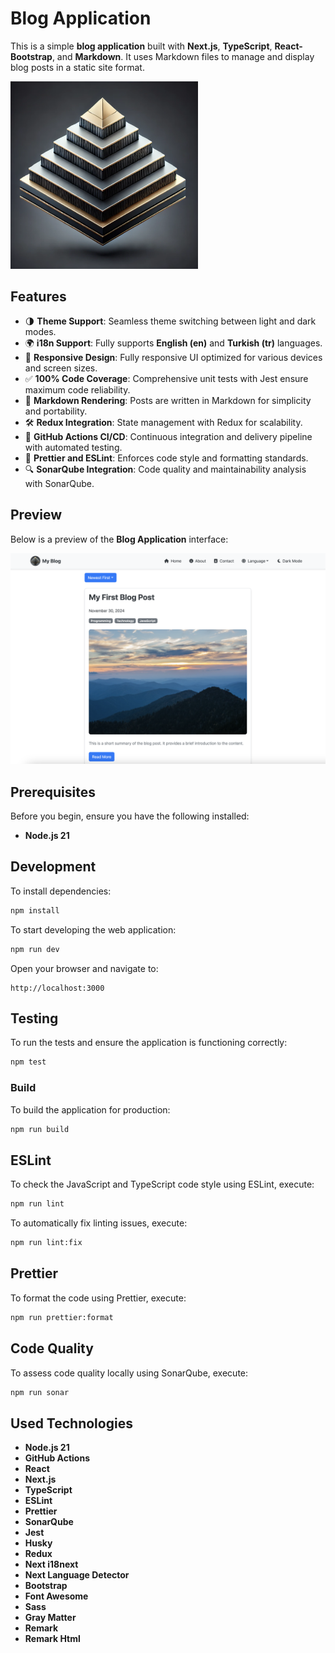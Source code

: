 # Blog Application

This is a simple **blog application** built with **Next.js**, **TypeScript**, **React-Bootstrap**, and **Markdown**. It uses Markdown files to manage and display blog posts in a static site format.

<img src="https://github.com/susimsek/blog/blob/main/images/introduction.png" alt="Introduction" width="300" height="300">

## Features

- 🌗 **Theme Support**: Seamless theme switching between light and dark modes.
- 🌍 **i18n Support**: Fully supports **English (en)** and **Turkish (tr)** languages.
- 📱 **Responsive Design**: Fully responsive UI optimized for various devices and screen sizes.
- ✅ **100% Code Coverage**: Comprehensive unit tests with Jest ensure maximum code reliability.
- 📝 **Markdown Rendering**: Posts are written in Markdown for simplicity and portability.
- 🛠️ **Redux Integration**: State management with Redux for scalability.
- 🚀 **GitHub Actions CI/CD**: Continuous integration and delivery pipeline with automated testing.
- 🎨 **Prettier and ESLint**: Enforces code style and formatting standards.
- 🔍 **SonarQube Integration**: Code quality and maintainability analysis with SonarQube.

## Preview

Below is a preview of the **Blog Application** interface:

![Blog Application Preview](https://github.com/susimsek/blog/blob/main/images/webapp.png)

## Prerequisites

Before you begin, ensure you have the following installed:

- **Node.js 21**

## Development

To install dependencies:

```sh
npm install
```

To start developing the web application:

```sh
npm run dev
```

Open your browser and navigate to:

```
http://localhost:3000
```

## Testing

To run the tests and ensure the application is functioning correctly:

```sh
npm test
```

### Build

To build the application for production:

```sh
npm run build
```

## ESLint

To check the JavaScript and TypeScript code style using ESLint, execute:

```sh
npm run lint
```

To automatically fix linting issues, execute:

```sh
npm run lint:fix
```

## Prettier

To format the code using Prettier, execute:

```sh
npm run prettier:format
```

## Code Quality

To assess code quality locally using SonarQube, execute:

```sh
npm run sonar
```

## Used Technologies

- **Node.js 21**
- **GitHub Actions**
- **React**
- **Next.js**
- **TypeScript**
- **ESLint**
- **Prettier**
- **SonarQube**
- **Jest**
- **Husky**
- **Redux**
- **Next i18next**
- **Next Language Detector**
- **Bootstrap**
- **Font Awesome**
- **Sass**
- **Gray Matter**
- **Remark**
- **Remark Html**
